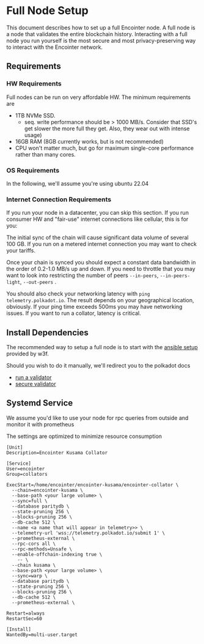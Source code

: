 # Full Node Setup

This document describes how to set up a full Encointer node. A full node is a node that validates the entire blockchain history. Interacting with a full node you run yourself is the most secure and most privacy-preserving way to interact with the Encointer network.

## Requirements

### HW Requirements

Full nodes can be run on very affordable HW. The minimum requirements are
* 1TB NVMe SSD. 
   * seq. write performance should be > 1000 MB/s. Consider that SSD's get slower the more full they get. Also, they wear out with intense usage)
* 16GB RAM (8GB currently works, but is not recommended)
* CPU won't matter much, but go for maximum single-core performance rather than many cores.

### OS Requirements

In the following, we'll assume you're using ubuntu 22.04

### Internet Connection Requirements

If you run your node in a datacenter, you can skip this section. If you run consumer HW and "fair-use" internet connections like cellular, this is for you:
  
The initial sync of the chain will cause significant data volume of several 100 GB. If you run on a metered internet connection you may want to check your tariffs.

Once your chain is synced you should expect a constant data bandwidth in the order of 0.2-1.0 MB/s up and down. If you need to throttle that you may want to look into restricting the number of peers `--in-peers`, `--in-peers-light`, `--out-peers` .

You should also check your networking latency with `ping telemetry.polkadot.io`. The result depends on your geographical location, obviously. If your ping time exceeds 500ms you may have networking issues. If you want to run a collator, latency is critical. 

## Install Dependencies

The recommended way to setup a full node is to start with the [ansible setup](https://github.com/w3f/polkadot-validator-setup) provided 
by w3f. 

Should you wish to do it manually, we'll redirect you to the polkadot docs
* [run a validator](https://wiki.polkadot.network/docs/maintain-guides-how-to-validate-polkadot)
* [secure validator](https://wiki.polkadot.network/docs/maintain-guides-secure-validator)

## Systemd Service

We assume you'd like to use your node for rpc queries from outside and monitor it with prometheus

The settings are optimized to minimize resource consumption

```
[Unit]
Description=Encointer Kusama Collator

[Service]
User=encointer
Group=collators

ExecStart=/home/encointer/encointer-kusama/encointer-collator \
  --chain=encointer-kusama \
  --base-path <your large volume> \
  --sync=full \
  --database paritydb \
  --state-pruning 256 \
  --blocks-pruning 256 \
  --db-cache 512 \
  --name <a name that will appear in telemetry>> \
  --telemetry-url 'wss://telemetry.polkadot.io/submit 1' \
  --prometheus-external \
  --rpc-cors all \
  --rpc-methods=Unsafe \
  --enable-offchain-indexing true \
    -- \
  --chain kusama \
  --base-path <your large volume> \
  --sync=warp \
  --database paritydb \
  --state-pruning 256 \
  --blocks-pruning 256 \
  --db-cache 512 \
  --prometheus-external \

Restart=always
RestartSec=60

[Install]
WantedBy=multi-user.target
```
